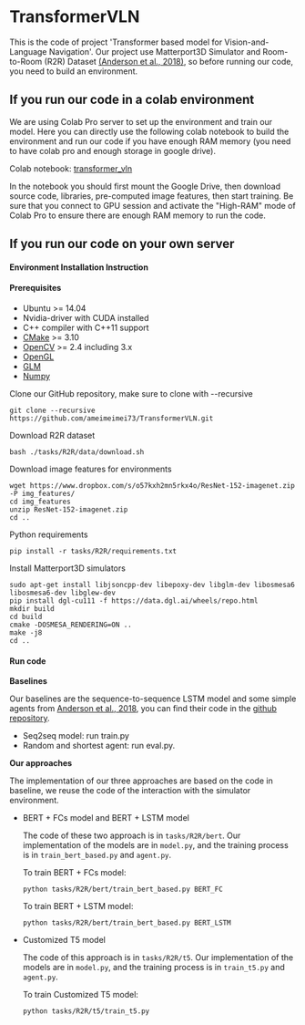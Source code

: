 # TransformerVLN

This is the code of project 'Transformer based model for Vision-and-Language Navigation'. Our project use Matterport3D Simulator and Room-to-Room (R2R) Dataset [(Anderson et al., 2018)](https://arxiv.org/abs/1711.07280), so before running our code, you need to build an environment. 



## If you run our code in a colab environment

We are using Colab Pro server to set up the environment and train our model. Here you can directly use the following colab notebook to build the environment and run our code if you have enough RAM memory (you need to have colab pro and enough storage in google drive).

Colab notebook: [transformer_vln](https://colab.research.google.com/drive/164ULWvQg_Bricrw95Z3E1XsozmpdjgRl?usp=sharing)

In the notebook you should first mount the Google Drive, then download source code, libraries, pre-computed image features, then start training. Be sure that you connect to GPU session and activate the "High-RAM" mode of Colab Pro to ensure there are enough RAM memory to run the code. 



## If you run our code on your own server

#### Environment Installation Instruction

#### Prerequisites

- Ubuntu >= 14.04
- Nvidia-driver with CUDA installed 
- C++ compiler with C++11 support
- [CMake](https://cmake.org/) >= 3.10
- [OpenCV](http://opencv.org/) >= 2.4 including 3.x
- [OpenGL](https://www.opengl.org/)
- [GLM](https://glm.g-truc.net/0.9.8/index.html)
- [Numpy](http://www.numpy.org/)



Clone our GitHub repository, make sure to clone with --recursive

```
git clone --recursive https://github.com/ameimeimei73/TransformerVLN.git
```

Download R2R dataset

```
bash ./tasks/R2R/data/download.sh
```

Download image features for environments

```
wget https://www.dropbox.com/s/o57kxh2mn5rkx4o/ResNet-152-imagenet.zip -P img_features/
cd img_features
unzip ResNet-152-imagenet.zip
cd ..
```

Python requirements

```
pip install -r tasks/R2R/requirements.txt
```

Install Matterport3D simulators

```
sudo apt-get install libjsoncpp-dev libepoxy-dev libglm-dev libosmesa6 libosmesa6-dev libglew-dev
pip install dgl-cu111 -f https://data.dgl.ai/wheels/repo.html
mkdir build
cd build
cmake -DOSMESA_RENDERING=ON ..
make -j8
cd ..
```



#### Run code

**Baselines**

Our baselines are the sequence-to-sequence LSTM model and some simple agents from [Anderson et al., 2018](https://arxiv.org/abs/1711.07280), you can find their code in the [github repository](https://github.com/peteanderson80/Matterport3DSimulator/tree/master/tasks/R2R). 

- Seq2seq model: run train.py
- Random and shortest agent: run eval.py.



**Our approaches**

The implementation of our three approaches are based on the code in baseline, we reuse the code of the interaction with the simulator environment. 

- BERT + FCs model and BERT + LSTM model

  The code of these two approach is in `tasks/R2R/bert`. Our implementation of the models are in `model.py`, and the training process is in `train_bert_based.py` and `agent.py`.

  To train BERT + FCs model:

  ```
  python tasks/R2R/bert/train_bert_based.py BERT_FC
  ```

  To train BERT + LSTM model:

  ```
  python tasks/R2R/bert/train_bert_based.py BERT_LSTM
  ```

- Customized T5 model

  The code of this approach is in `tasks/R2R/t5`. Our implementation of the models are in `model.py`, and the training process is in `train_t5.py` and `agent.py`.

  To train Customized T5 model:

  ```
  python tasks/R2R/t5/train_t5.py
  ```

